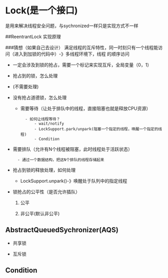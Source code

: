 # Lock(是一个接口)
是用来解决线程安全问题，与sychronized一样只是实现方式不一样

##ReentrantLock 实现原理

###猜想（如果自己去设计）
满足线程的互斥特性，同一时刻只有一个线程能访问（进入到加锁的代码中）-》多线程环境下，线程
的顺序访问

- 一定会涉及到锁的抢占，需要一个标记来实现互斥，全局变量（0，1）

- 抢占到的锁，怎么处理

- 	(不需要处理)
- 没有抢占道德锁，怎么处理

	
	- 需要等待（让处于排队中的线程，直接阻塞也就是释放CPU资源）
			
			- 如何让线程等待？
				- wait/notify
				- LockSupport.park/unpark(阻塞一个指定的线程，唤醒一个指定的线程)
				- Condition
			



- 需要排队（允许有N个线程被阻塞，此时线程处于活跃状态）
	
		- 通过一个数据结构，把这N个排队的线程存储起来

- 抢占到锁的释放处理，如何处理
	- LockSupport.unpark()-》唤醒处于队列中的指定线程


- 锁抢占的公平性（是否允许插队）
	
	1. 公平
	
	2. 非公平(默认非公平)


## AbstractQueuedSychronizer(AQS)

- 共享锁

- 互斥锁


## Condition